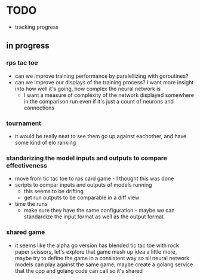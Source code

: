 # TODO
* tracking progress

## in progress

### rps tac toe
* can we improve training performance by paralellizing with goroutines?
* can we improve our displays of the training process? I want more insight into how well it's going, how complex the neural network is
  * I want a measure of complexity of the network displayed somewhere in the comparison run even if it's just a count of neurons and connections

### tournament
* it would be really neat to see them go up against eachother, and have some kind of elo ranking

### standarizing the model inputs and outputs to compare effectiveness
* move from tic tac toe to rps card game - I thought this was done
* scripts to compar inputs and outputs of models running
  * this seems to be drifting
  * get run outputs to be comparable in a diff view
* time the runs
  * make sure they have the same configuration - maybe we can standardize the input format as well as the output format

### shared game
* it seems like the alpha go version has blended tic tac toe with rock paper scissors, let's explore that game mash up idea a little more, maybe try to define the game in a consistent way so all neural network models can play against the same game, maybe create a golang service that the cpp and golang code can call so it's shared
